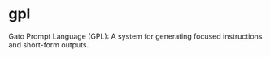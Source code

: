 # gpl
Gato Prompt Language (GPL): A system for generating focused instructions and short-form outputs.
